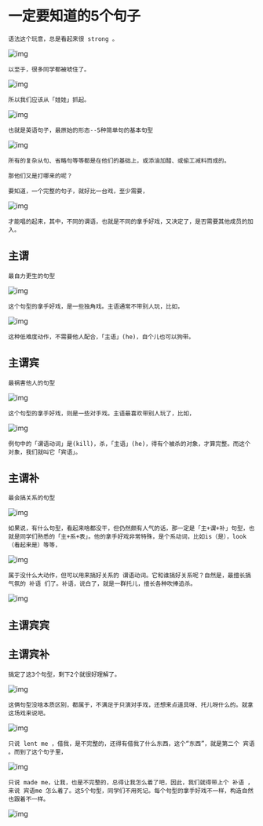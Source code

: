 # 一定要知道的5个句子

```
语法这个玩意，总是看起来很 strong 。
```

![img](assets/3.一定要知道的5个句型/1.png)

```
以至于，很多同学都被唬住了。
```

![img](assets/3.一定要知道的5个句型/2.png)

```
所以我们应该从「娃娃」抓起。
```

![img](assets/3.一定要知道的5个句型/3.png)

```
也就是英语句子，最原始的形态--5种简单句的基本句型
```

![img](assets/3.一定要知道的5个句型/4.png)

```
所有的复杂从句、省略句等等都是在他们的基础上，或添油加醋、或偷工减料而成的。

那他们又是打哪来的呢？

要知道，一个完整的句子，就好比一台戏，至少需要，
```

![img](assets/3.一定要知道的5个句型/5.png)

```
才能唱的起来，其中，不同的谓语，也就是不同的拿手好戏，又决定了，是否需要其他成员的加入。
```

## 主谓

```
最自力更生的句型
```

![img](assets/3.一定要知道的5个句型/6.png)

```
这个句型的拿手好戏，是一些独角戏。主语通常不带别人玩，比如，
```

![img](assets/3.一定要知道的5个句型/7.png)

```
这种低难度动作，不需要他人配合，「主语」(he)，自个儿也可以狗带。
```

## 主谓宾

```
最祸害他人的句型
```

![img](assets/3.一定要知道的5个句型/8.png)

```
这个句型的拿手好戏，则是一些对手戏。主语最喜欢带别人玩了，比如，
```

![img](assets/3.一定要知道的5个句型/9.png)

```
例句中的「谓语动词」是(kill)，杀，「主语」(he)，得有个被杀的对象，才算完整。而这个对象，我们就叫它「宾语」。
```

## 主谓补

```
最会搞关系的句型
```

![img](assets/3.一定要知道的5个句型/10.png)

```
如果说，有什么句型，看起来啥都没干，但仍然颇有人气的话，那一定是「主+谓+补」句型，也就是同学们熟悉的「主+系+表」。他的拿手好戏非常特殊，是个系动词，比如is（是），look（看起来是）等等，
```

![img](assets/3.一定要知道的5个句型/11.png)

```
属于没什么大动作，但可以用来搞好关系的 谓语动词。它和谁搞好关系呢？自然是，最擅长搞气氛的 补语 们了。补语，说白了，就是一群托儿，擅长各种吹捧追杀。
```

![img](assets/3.一定要知道的5个句型/12.png)

## 主谓宾宾

## 主谓宾补

```
搞定了这3个句型，剩下2个就很好理解了。
```

![img](assets/3.一定要知道的5个句型/13.png)

```
这俩句型没啥本质区别，都属于，不满足于只演对手戏，还想来点道具呀、托儿呀什么的。就拿这场戏来说吧。
```

![img](assets/3.一定要知道的5个句型/14.png)

```
只说 lent me ，借我，是不完整的，还得有借我了什么东西，这个“东西”，就是第二个 宾语 。而到了这个句子里，
```

![img](assets/3.一定要知道的5个句型/15.png)

```
只说 made me，让我，也是不完整的，总得让我怎么着了吧，因此，我们就得带上个 补语 ，来说 宾语me 怎么着了。这5个句型，同学们不用死记。每个句型的拿手好戏不一样，构造自然也跟着不一样。
```

![img](assets/3.一定要知道的5个句型/16.png)